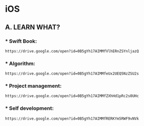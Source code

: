 # iOS

## A. LEARN WHAT?

### * Swift Book:
```https://drive.google.com/open?id=0B5gYh17AIMMfVlhERnZSYnljazQ```

### * Algorithm:
```https://drive.google.com/open?id=0B5gYh17AIMMfeUx2UEQ5NzZSU2s```

### * Project management:
```https://drive.google.com/open?id=0B5gYh17AIMMfZXhHd1pRc2s0UHc```

### * Self development:
```https://drive.google.com/open?id=0B5gYh17AIMMfRERKYm5RWF9vNVk```

